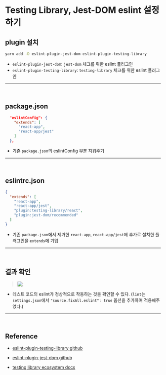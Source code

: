 # Testing Library, Jest-DOM eslint 설정하기

## plugin 설치

```bash
yarn add -D eslint-plugin-jest-dom eslint-plugin-testing-library
```

- `eslint-plugin-jest-dom`: `jest-dom` 체크를 위한 eslint 플러그인
- `eslint-plugin-testing-library`: `testing-library` 체크를 위한 eslint 플러그인

---

<br />

## package.json

```json
  "eslintConfig": {
    "extends": [
      "react-app",
      "react-app/jest"
    ]
  },
```

- 기존 `package.json`의 eslintConfig 부분 지워주기

---

<br />

## eslintrc.json

```json
{
  "extends": [
    "react-app",
    "react-app/jest",
    "plugin:testing-library/react",
    "plugin:jest-dom/recommended"
  ]
}
```

- 기존 `package.json`에서 제거한 `react-app`, `react-app/jest`에 추가로 설치한 플러그인을 `extends`에 기입

---

<br />

## 결과 확인

> ![](https://images.velog.io/images/dydalsdl1414/post/c5a17471-d88e-4914-883e-aa9201f19273/eslint.gif)

- 테스트 코드의 eslint가 정상적으로 작동하는 것을 확인할 수 있다. (`lint`는 `settings.json`에서 `"source.fixAll.eslint": true` 옵션을 추가하여 적용해주었다.)

---

<br />

## Reference

- [eslint-plugin-testing-library github](https://github.com/testing-library/eslint-plugin-testing-library)

- [eslint-plugin-jest-dom github](https://github.com/testing-library/eslint-plugin-jest-dom)

- [testing library ecosystem docs](https://testing-library.com/docs/ecosystem-jest-dom)
